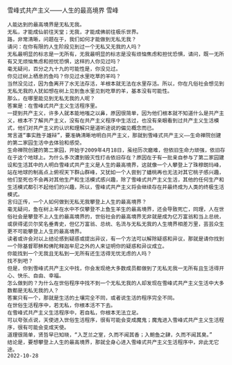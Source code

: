 雪峰式共产主义——人生的最高境界
雪峰

    人能达到的最高境界是无私无我。
    无私，才能成仙前往天堂；无我，才能成佛前往极乐世界。
    路，非常清晰，问题在于，我们如何才能做到无私无我？
    请问：在你有限的人生阶段见到过一个无私又无我的人吗？
    无私最明显的标志是一无所有，无我最明显的标志是没有烦恼焦虑和担忧恐惧，请问，既一无所有又无烦恼焦虑和担忧恐惧，这样的人你见过吗？
    毫无疑问，百分之九十九的可能性是，你没见过。
    你见过树上栖息的鱼吗？你见过水里吃草的羊吗？
    当然没见过，因为鱼离开了水无法存活，羊根本就无法在水里存活。所以，你在凡俗社会想见到无私无我的人犹如想在树上见到鱼水里见到吃草的羊，基本没有可能性。
    那么，在哪里能见到无私无我的人呢？
    答案是：在雪峰式共产主义生活程序里。
    一提到共产主义，许多人就本能地嗤之以鼻，原因很简单，因为他们根本就不知道什么是共产主义，根本不了解共产主义，没有在共产主义程序中生活过，也没有亲眼看到过共产主义生活模式，他们对共产主义的认识和理解只是道听途说的偏见概念而已。
    常言道“事实胜于雄辩”，要准确清晰地明白共产主义，那就到雪峰式共产主义——生命禅院创建的第二家园生活中去体验和感受。
    生命禅院创建的第二家园，开始于2009年4月18日，虽经历次磨难，但依旧生命力顽强，依旧存在于这个地球上。为什么多次遭到毁灭性打击依旧存在？原因在于有一批亲自参与了第二家园建设和生活其中的人明白雪峰式共产主义是人生的最高境界，这就像一个人攀登上了珠穆朗玛峰，站在地球的制高点上俯视天下群山群峰，又犹如一个人尝到了蟠桃再也无法对其它桃子感兴趣，他们至死也不会再对其他生产和生活模式感兴趣，除了雪峰式共产主义生活，其他的任何生产和生活模式都引不起他们的兴趣，所以，雪峰式共产主义将会继续存在并最终成为人类的终极生活模式。
    言归正传，一个人如何做到无私无我攀登上人生的最高境界？
    毫无疑问，鱼在树上羊在水中不仅攀登不上鱼生羊生的最高境界，还会导致死亡，同理，人在世俗社会是攀登不上人生的最高境界的，世俗社会的最高境界无非就是成为亿万富翁和当上总统，或获得诺贝尔奖名垂青史，但亿万富翁、总统、名流与无私无我的人生境界相差万里，芸芸众生更不可能攀登上人生的最高境界。
    读者或许会对以上结论感到疑惑或提出异议，有一个方法可以解除疑惑和异议，那就是请你找到一个除基督耶稣和佛陀释迦牟尼之外的人来证明你的疑惑和异议成立。
    你能找到一个无我且无私到一无所有还生活得无忧无虑的人吗？
    找不到吧？
    但是，你到雪峰式共产主义中找，你会发现绝大多数成员都做到了无私无我一无所有且生活得开心、快乐、自由、幸福。
    怎么做到的？为什么在世俗程序中找不到一个无私无我的人却发现在雪峰式共产主义生活中大多数都是无私无我的人？
    答案只有一个，那就是生活的土壤完全不同，或者说生活的程序完全不同。
    在世俗生活程序中，若无私，你根本活不下去。
    在雪峰式共产主义生活程序中，若自私，你根本无法立足。
    可以夸张点说，天使进入世俗生活程序，很有可能会变成魔鬼；魔鬼进入雪峰式共产主义生活程序，很有可能会变成天使。
    道理很简单，贤哲早已知晓，“入芝兰之室，久而不闻其香；入鲍鱼之肆，久而不闻其臭。”
    结论是，要想攀登上人生的最高境界，那就全身心进入雪峰式共产主义生活程序中，非此无它途。
    2022-10-28